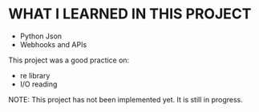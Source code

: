 # WHAT I LEARNED IN THIS PROJECT

- Python Json
- Webhooks and APIs

This project was a good practice on:
- re library
- I/O reading


NOTE: This project has not been implemented yet. It is still in progress.
